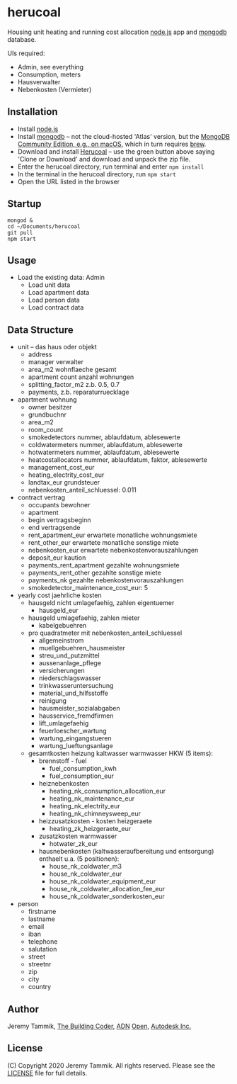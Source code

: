 # herucoal

Housing unit heating and running cost allocation
[node.js](https://nodejs.org) app
and [mongodb](https://www.mongodb.com) database.

UIs required:

- Admin, see everything
- Consumption, meters
- Hausverwalter
- Nebenkosten (Vermieter)

## Installation

- Install [node.js](https://nodejs.org)
- Install [mongodb](https://www.mongodb.com)
  &ndash; not the cloud-hosted 'Atlas' version, but the [MongoDB Community Edition, e.g., on macOS](https://docs.mongodb.com/manual/tutorial/install-mongodb-on-os-x),
  which in turn requires [brew](https://brew.sh/#install).
- Download and install [Herucoal](https://github.com/jeremytammik/herucoal) &ndash; use the green button above saying 'Clone or Download' and download and unpack the zip file.
- Enter the herucoal directory, run terminal and enter `npm install`
- In the terminal in the herucoal directory, run `npm start`
- Open the URL listed in the browser

## Startup

```
mongod &
cd ~/Documents/herucoal
git pull
npm start
```

## Usage

- Load the existing data: Admin
    - Load unit data
    - Load apartment data
    - Load person data
    - Load contract data


## Data Structure

- unit &ndash; das haus oder objekt
    - address
    - manager verwalter
    - area_m2 wohnflaeche gesamt
    - apartment count anzahl wohnungen
    - splitting_factor_m2 z.b. 0.5, 0.7
    - payments, z.b. reparaturruecklage
- apartment wohnung
    - owner besitzer
    - grundbuchnr
    - area_m2
    - room_count
    - smokedetectors nummer, ablaufdatum, ablesewerte
    - coldwatermeters nummer, ablaufdatum, ablesewerte
    - hotwatermeters nummer, ablaufdatum, ablesewerte
    - heatcostallocators nummer, ablaufdatum, faktor, ablesewerte
    - management_cost_eur
    - heating_electrity_cost_eur
    - landtax_eur grundsteuer
    - nebenkosten_anteil_schluessel: 0.011
- contract vertrag
    - occupants bewohner
    - apartment 
    - begin vertragsbeginn
    - end vertragsende
    - rent_apartment_eur erwartete monatliche wohnungsmiete
    - rent_other_eur erwartete monatliche sonstige miete
    - nebenkosten_eur erwartete nebenkostenvorauszahlungen
    - deposit_eur kaution
    - payments_rent_apartment gezahlte wohnungsmiete
    - payments_rent_other gezahlte sonstige miete
    - payments_nk gezahlte nebenkostenvorauszahlungen
    - smokedetector_maintenance_cost_eur: 5
- yearly cost jaehrliche kosten
    - hausgeld nicht umlagefaehig, zahlen eigentuemer
        - hausgeld_eur
    - hausgeld umlagefaehig, zahlen mieter
        - kabelgebuehren
    - pro quadratmeter mit nebenkosten_anteil_schluessel
        - allgemeinstrom
        - muellgebuehren_hausmeister
        - streu_und_putzmittel
        - aussenanlage_pflege
        - versicherungen
        - niederschlagswasser
        - trinkwasseruntersuchung
        - material_und_hilfsstoffe
        - reinigung
        - hausmeister_sozialabgaben
        - hausservice_fremdfirmen
        - lift_umlagefaehig
        - feuerloescher_wartung
        - wartung_eingangstueren
        - wartung_lueftungsanlage
    - gesamtkosten heizung kaltwasser warmwasser HKW (5 items):
        - brennstoff - fuel
            - fuel_consumption_kwh
            - fuel_consumption_eur
        - heiznebenkosten
            - heating_nk_consumption_allocation_eur
            - heating_nk_maintenance_eur
            - heating_nk_electrity_eur
            - heating_nk_chimneysweep_eur
        - heizzusatzkosten - kosten heizgeraete
            - heating_zk_heizgeraete_eur
        - zusatzkosten warmwasser
            - hotwater_zk_eur
        - hausnebenkosten (kaltwasseraufbereitung und entsorgung) enthaelt u.a. (5 positionen):
            - house_nk_coldwater_m3
            - house_nk_coldwater_eur
            - house_nk_coldwater_equipment_eur
            - house_nk_coldwater_allocation_fee_eur
            - house_nk_coldwater_sonderkosten_eur
- person
    - firstname
    - lastname
    - email
    - iban
    - telephone
    - salutation
    - street
    - streetnr
    - zip
    - city
    - country


## Author

Jeremy Tammik, [The Building Coder](http://thebuildingcoder.typepad.com), [ADN](http://www.autodesk.com/adn) [Open](http://www.autodesk.com/adnopen), [Autodesk Inc.](http://www.autodesk.com)

## License

(C) Copyright 2020 Jeremy Tammik. All rights reserved.
Please see the [LICENSE](LICENSE) file for full details.
